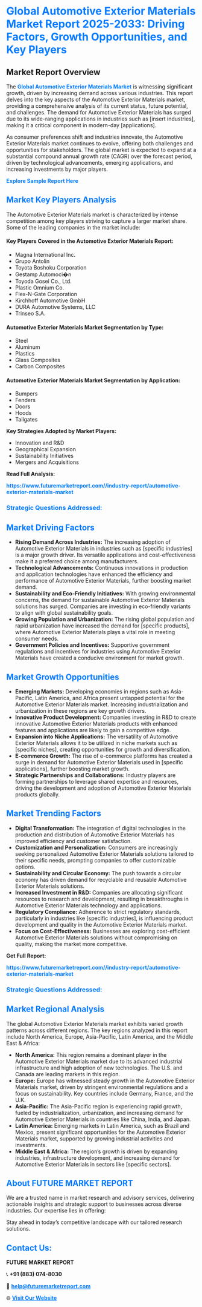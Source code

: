 <h1 style="color: #007BFF;">Global Automotive Exterior Materials Market Report 2025-2033: Driving Factors, Growth Opportunities, and Key Players</h1>

<section id="overview">
<h2>Market Report Overview</h2>
<p>The <a href="https://www.futuremarketreport.com//industry-report/automotive-exterior-materials-market" style="color: #007BFF; text-decoration: none;"><strong>Global Automotive Exterior Materials Market</strong></a> is witnessing significant growth, driven by increasing demand across various industries. This report delves into the key aspects of the Automotive Exterior Materials market, providing a comprehensive analysis of its current status, future potential, and challenges. The demand for Automotive Exterior Materials has surged due to its wide-ranging applications in industries such as [insert industries], making it a critical component in modern-day [applications].</p>
<p>As consumer preferences shift and industries innovate, the Automotive Exterior Materials market continues to evolve, offering both challenges and opportunities for stakeholders. The global market is expected to expand at a substantial compound annual growth rate (CAGR) over the forecast period, driven by technological advancements, emerging applications, and increasing investments by major players.</p>
</section>

<section id="overview">
<p><a href="https://www.futuremarketreport.com//request-sample/reportId=62465" style="color: #007BFF; text-decoration: none;"><strong>Explore Sample Report Here</strong></a></p>
</section>

<section id="key-players">
<h2 style="color: #007BFF;">Market Key Players Analysis</h2>
<p>The Automotive Exterior Materials market is characterized by intense competition among key players striving to capture a larger market share. Some of the leading companies in the market include:</p>
<h4>Key Players Covered in the Automotive Exterior Materials Report:</h4>
<ul><li>Magna International Inc.</li><li>Grupo Antolin</li><li>Toyota Boshoku Corporation</li><li>Gestamp Automoci�n</li><li>Toyoda Gosei Co., Ltd.</li><li>Plastic Omnium Co.</li><li>Flex-N-Gate Corporation</li><li>Kirchhoff Automotive GmbH</li><li>DURA Automotive Systems, LLC</li><li>Trinseo S.A.</li></ul>
<h4>Automotive Exterior Materials Market Segmentation by Type:</h4>
<ul><li>Steel</li><li>Aluminum</li><li>Plastics</li><li>Glass Composites</li><li>Carbon Composites</li></ul>

<h4>Automotive Exterior Materials Market Segmentation by Application:</h4>
<ul><li>Bumpers</li><li>Fenders</li><li>Doors</li><li>Hoods</li><li>Tailgates</li></ul>
<p><strong>Key Strategies Adopted by Market Players:</strong></p>
<ul>
<li>Innovation and R&D</li>
<li>Geographical Expansion</li>
<li>Sustainability Initiatives</li>
<li>Mergers and Acquisitions</li>
</ul>
</section>

<section>
<p><strong>Read Full Analysis: </strong></p><a href="https://www.futuremarketreport.com//industry-report/automotive-exterior-materials-market" style="color: #007BFF; text-decoration: none;"><strong>https://www.futuremarketreport.com//industry-report/automotive-exterior-materials-market</strong></a>
<h3 style="color: #007BFF;">Strategic Questions Addressed:</h3>
</section>

<section id="driving-factors">
<h2 style="color: #007BFF;">Market Driving Factors</h2>
<ul>
<li><strong>Rising Demand Across Industries:</strong> The increasing adoption of Automotive Exterior Materials in industries such as [specific industries] is a major growth driver. Its versatile applications and cost-effectiveness make it a preferred choice among manufacturers.</li>
<li><strong>Technological Advancements:</strong> Continuous innovations in production and application technologies have enhanced the efficiency and performance of Automotive Exterior Materials, further boosting market demand.</li>
<li><strong>Sustainability and Eco-Friendly Initiatives:</strong> With growing environmental concerns, the demand for sustainable Automotive Exterior Materials solutions has surged. Companies are investing in eco-friendly variants to align with global sustainability goals.</li>
<li><strong>Growing Population and Urbanization:</strong> The rising global population and rapid urbanization have increased the demand for [specific products], where Automotive Exterior Materials plays a vital role in meeting consumer needs.</li>
<li><strong>Government Policies and Incentives:</strong> Supportive government regulations and incentives for industries using Automotive Exterior Materials have created a conducive environment for market growth.</li>
</ul>
</section>

<section id="growth-opportunities">
<h2 style="color: #007BFF;">Market Growth Opportunities</h2>
<ul>
<li><strong>Emerging Markets:</strong> Developing economies in regions such as Asia-Pacific, Latin America, and Africa present untapped potential for the Automotive Exterior Materials market. Increasing industrialization and urbanization in these regions are key growth drivers.</li>
<li><strong>Innovative Product Development:</strong> Companies investing in R&D to create innovative Automotive Exterior Materials products with enhanced features and applications are likely to gain a competitive edge.</li>
<li><strong>Expansion into Niche Applications:</strong> The versatility of Automotive Exterior Materials allows it to be utilized in niche markets such as [specific niches], creating opportunities for growth and diversification.</li>
<li><strong>E-commerce Growth:</strong> The rise of e-commerce platforms has created a surge in demand for Automotive Exterior Materials used in [specific applications], further boosting market growth.</li>
<li><strong>Strategic Partnerships and Collaborations:</strong> Industry players are forming partnerships to leverage shared expertise and resources, driving the development and adoption of Automotive Exterior Materials products globally.</li>
</ul>
</section>

<section id="trending-factors">
<h2 style="color: #007BFF;">Market Trending Factors</h2>
<ul>
<li><strong>Digital Transformation:</strong> The integration of digital technologies in the production and distribution of Automotive Exterior Materials has improved efficiency and customer satisfaction.</li>
<li><strong>Customization and Personalization:</strong> Consumers are increasingly seeking personalized Automotive Exterior Materials solutions tailored to their specific needs, prompting companies to offer customizable options.</li>
<li><strong>Sustainability and Circular Economy:</strong> The push towards a circular economy has driven demand for recyclable and reusable Automotive Exterior Materials solutions.</li>
<li><strong>Increased Investment in R&D:</strong> Companies are allocating significant resources to research and development, resulting in breakthroughs in Automotive Exterior Materials technology and applications.</li>
<li><strong>Regulatory Compliance:</strong> Adherence to strict regulatory standards, particularly in industries like [specific industries], is influencing product development and quality in the Automotive Exterior Materials market.</li>
<li><strong>Focus on Cost-Effectiveness:</strong> Businesses are exploring cost-efficient Automotive Exterior Materials solutions without compromising on quality, making the market more competitive.</li>
</ul>
</section>

<section>
<p><strong>Get Full Report: </strong></p><a href="https://www.futuremarketreport.com//industry-report/automotive-exterior-materials-market" style="color: #007BFF; text-decoration: none;"><strong>https://www.futuremarketreport.com//industry-report/automotive-exterior-materials-market</strong></a>
<h3 style="color: #007BFF;">Strategic Questions Addressed:</h3>
</section>


<section id="regional-analysis">
<h2 style="color: #007BFF;">Market Regional Analysis</h2>
<p>The global Automotive Exterior Materials market exhibits varied growth patterns across different regions. The key regions analyzed in this report include North America, Europe, Asia-Pacific, Latin America, and the Middle East & Africa:</p>
<ul>
<li><strong>North America:</strong> This region remains a dominant player in the Automotive Exterior Materials market due to its advanced industrial infrastructure and high adoption of new technologies. The U.S. and Canada are leading markets in this region.</li>
<li><strong>Europe:</strong> Europe has witnessed steady growth in the Automotive Exterior Materials market, driven by stringent environmental regulations and a focus on sustainability. Key countries include Germany, France, and the U.K.</li>
<li><strong>Asia-Pacific:</strong> The Asia-Pacific region is experiencing rapid growth, fueled by industrialization, urbanization, and increasing demand for Automotive Exterior Materials in countries like China, India, and Japan.</li>
<li><strong>Latin America:</strong> Emerging markets in Latin America, such as Brazil and Mexico, present significant opportunities for the Automotive Exterior Materials market, supported by growing industrial activities and investments.</li>
<li><strong>Middle East & Africa:</strong> The region’s growth is driven by expanding industries, infrastructure development, and increasing demand for Automotive Exterior Materials in sectors like [specific sectors].</li>
</ul>
</section>

<footer>
<h2 style="color: #007BFF;">About FUTURE MARKET REPORT</h2>
<p>We are a trusted name in market research and advisory services, delivering actionable insights and strategic support to businesses across diverse industries. Our expertise lies in offering:</p>

<p>Stay ahead in today’s competitive landscape with our tailored research solutions.</p>

<h2 style="color: #007BFF;">Contact Us:</h2>
<p><strong>FUTURE MARKET REPORT</strong></p>
<p>📞 <strong>+91 (883) 074-8030</strong></p>
<p>📧 <strong><a href="mailto:help@futuremarketreport.com" style="color: #007BFF;">help@futuremarketreport.com</a></strong></p>
<p>🌐 <strong><a href="https://www.futuremarketreport.com/" style="color: #007BFF;">Visit Our Website</a></strong></p>
</footer>